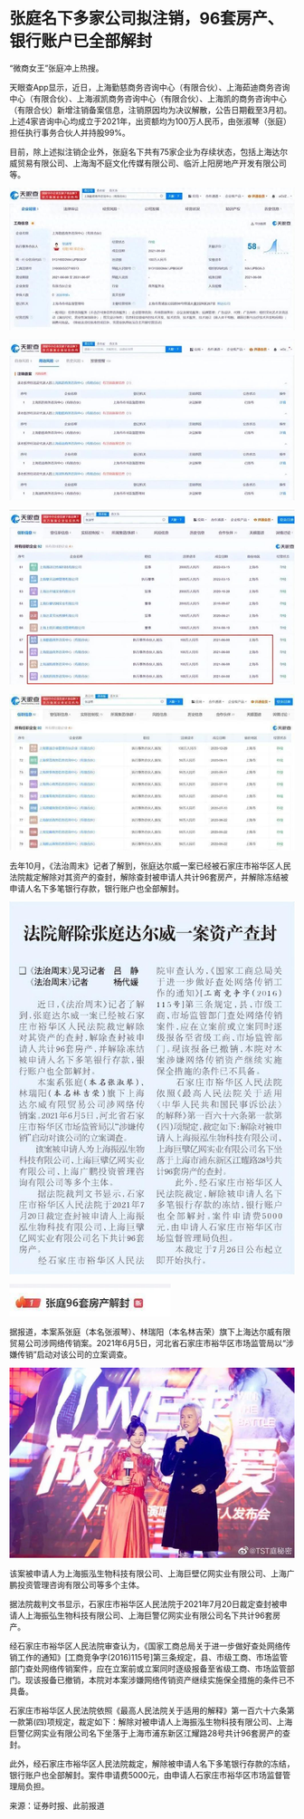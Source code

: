 # 张庭名下多家公司拟注销，96套房产、银行账户已全部解封

“微商女王”张庭冲上热搜。

天眼查App显示，近日，上海勤慈商务咨询中心（有限合伙）、上海茹迪商务咨询中心（有限合伙）、上海淑凯商务咨询中心（有限合伙）、上海凯的商务咨询中心（有限合伙）新增注销备案信息，注销原因均为决议解散，公告日期截至3月初。上述4家咨询中心均成立于2021年，出资额均为100万人民币，由张淑琴（张庭）担任执行事务合伙人并持股99%。

目前，除上述拟注销企业外，张庭名下共有75家企业为存续状态，包括上海达尔威贸易有限公司、上海淘不庭文化传媒有限公司、临沂上阳房地产开发有限公司等。

![57f6dc4e5176e642aee89fe1bbe21c72.jpg](https://raw.githubusercontent.com/qqhsx/qqnews_image/main/2024/01/30/张庭名下多家公司拟注销，96套房产、银行账户已全部解封/57f6dc4e5176e642aee89fe1bbe21c72.jpg)

![5056acb8c47d9104c1852df6fc4f21be.jpg](https://raw.githubusercontent.com/qqhsx/qqnews_image/main/2024/01/30/张庭名下多家公司拟注销，96套房产、银行账户已全部解封/5056acb8c47d9104c1852df6fc4f21be.jpg)

![8a9e9bac5dc2b0e53cbaded198048cea.jpg](https://raw.githubusercontent.com/qqhsx/qqnews_image/main/2024/01/30/张庭名下多家公司拟注销，96套房产、银行账户已全部解封/8a9e9bac5dc2b0e53cbaded198048cea.jpg)

![2602e1e6116f97903bf385c0ee049113.jpg](https://raw.githubusercontent.com/qqhsx/qqnews_image/main/2024/01/30/张庭名下多家公司拟注销，96套房产、银行账户已全部解封/2602e1e6116f97903bf385c0ee049113.jpg)

去年10月，《法治周末》记者了解到，张庭达尔威一案已经被石家庄市裕华区人民法院裁定解除对其资产的查封，解除查封被申请人共计96套房产，并解除冻结被申请人名下多笔银行存款，银行账户也全部解封。

![8c0f05605280a82fa57fd0654218e43a.jpg](https://raw.githubusercontent.com/qqhsx/qqnews_image/main/2024/01/30/张庭名下多家公司拟注销，96套房产、银行账户已全部解封/8c0f05605280a82fa57fd0654218e43a.jpg)

![6a70421aed23d841454be5ecf750e340.jpg](https://raw.githubusercontent.com/qqhsx/qqnews_image/main/2024/01/30/张庭名下多家公司拟注销，96套房产、银行账户已全部解封/6a70421aed23d841454be5ecf750e340.jpg)

据报道，本案系张庭（本名张淑琴）、林瑞阳（本名林吉荣）旗下上海达尔威有限贸易公司涉网络传销案。2021年6月5日，河北省石家庄市裕华区市场监管局以“涉嫌传销”启动对该公司的立案调查。

![73ba34c5d1ae8aa0ae286f1a5e010dcf.jpg](https://raw.githubusercontent.com/qqhsx/qqnews_image/main/2024/01/30/张庭名下多家公司拟注销，96套房产、银行账户已全部解封/73ba34c5d1ae8aa0ae286f1a5e010dcf.jpg)

该案被申请人为上海振泓生物科技有限公司、上海巨壁亿网实业有限公司、上海广鹏投资管理咨询有限公司等多个主体。

据法院裁判文书显示，石家庄市裕华区人民法院于2021年7月20日裁定查封被申请人上海振弘生物科技有限公司、上海巨警亿网实业有限公司名下共计96套房产。

经石家庄市裕华区人民法院审查认为，《国家工商总局关于进一步做好查处网络传销工作的通知》[工商竞争字(2016)115号]第三条规定，县、市级工商、市场监管部门查处网络传销案件，应在立案前或立案同时逐级报备至省级工商、市场监管部门。现该报备已撤销，本院对本案涉嫌网络传销资产继续实施保全措施的条件已不具备。

石家庄市裕华区人民法院依照《最高人民法院关于适用的解释》第一百六十六条第一款第(四)项规定，裁定如下：解除对被申请人上海振泓生物科技有限公司、上海巨警亿网实业有限公司名下坐落于上海市浦东新区江耀路28号共计96套房产的查封。

此外，经石家庄市裕华区人民法院裁定，解除被申请人名下多笔银行存款的冻结，银行账户也全部解封。案件申请费5000元，由申请人石家庄市裕华区市场监督管理局负担。

来源：证券时报、此前报道

